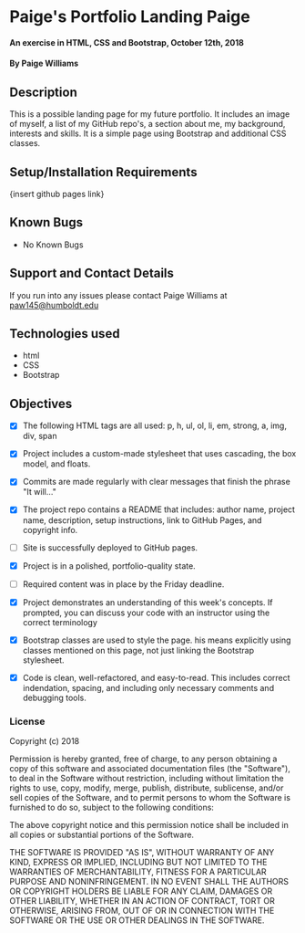 # Paige's Portfolio Landing Paige

#### An exercise in HTML, CSS and Bootstrap, October 12th, 2018

#### By Paige Williams

## Description

  This is a possible landing page for my future portfolio. It includes an image of myself, a list of my GitHub repo's, a section about me, my background, interests and skills. It is a simple page using Bootstrap and additional CSS classes.

## Setup/Installation Requirements

  {insert github pages link}

## Known Bugs

* No Known Bugs

## Support and Contact Details

If you run into any issues please contact Paige Williams at paw145@humboldt.edu

## Technologies used

* html
* CSS
* Bootstrap

## Objectives

- [x] The following HTML tags are all used: p, h, ul, ol, li, em, strong, a, img, div, span

- [x] Project includes a custom-made stylesheet that uses cascading, the box model, and floats.

- [x] Commits are made regularly with clear messages that finish the phrase "It will…"

- [x] The project repo contains a README that includes: author name, project name, description, setup instructions, link to GitHub Pages, and copyright info.

- [ ] Site is successfully deployed to GitHub pages.

- [x] Project is in a polished, portfolio-quality state.

- [ ] Required content was in place by the Friday deadline.

- [x] Project demonstrates an understanding of this week's concepts. If prompted, you can discuss your code with an instructor using the correct terminology

- [x] Bootstrap classes are used to style the page. his means explicitly using classes mentioned on this page, not just linking the Bootstrap stylesheet.

- [x] Code is clean, well-refactored, and easy-to-read. This includes correct indendation, spacing, and including only necessary comments and debugging tools.

### License

Copyright (c) 2018

Permission is hereby granted, free of charge, to any person obtaining a copy
of this software and associated documentation files (the "Software"), to deal
in the Software without restriction, including without limitation the rights
to use, copy, modify, merge, publish, distribute, sublicense, and/or sell
copies of the Software, and to permit persons to whom the Software is
furnished to do so, subject to the following conditions:

The above copyright notice and this permission notice shall be included in all
copies or substantial portions of the Software.

THE SOFTWARE IS PROVIDED "AS IS", WITHOUT WARRANTY OF ANY KIND, EXPRESS OR
IMPLIED, INCLUDING BUT NOT LIMITED TO THE WARRANTIES OF MERCHANTABILITY,
FITNESS FOR A PARTICULAR PURPOSE AND NONINFRINGEMENT. IN NO EVENT SHALL THE
AUTHORS OR COPYRIGHT HOLDERS BE LIABLE FOR ANY CLAIM, DAMAGES OR OTHER
LIABILITY, WHETHER IN AN ACTION OF CONTRACT, TORT OR OTHERWISE, ARISING FROM,
OUT OF OR IN CONNECTION WITH THE SOFTWARE OR THE USE OR OTHER DEALINGS IN THE
SOFTWARE.
